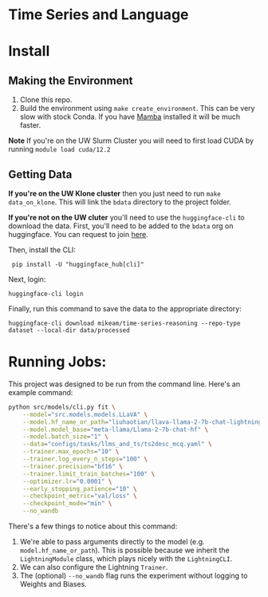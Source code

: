 Time Series and Language
==============================

# Install
## Making the Environment
1. Clone this repo.
2. Build the environment using `make create_environment`. This can be very slow with stock Conda. If you have [Mamba](https://mamba.readthedocs.io/en/latest/) installed it will be much faster. 

**Note** If you're on the UW Slurm Cluster you will need to first load CUDA by running `module load cuda/12.2`

## Getting Data
**If you're on the UW Klone cluster** then you just need to run `make data_on_klone`. This will link the `bdata` directory to the project folder.

**If you're not on the UW cluter** you'll need to use the `huggingface-cli` to download the data. First, you'll need to be added to the `bdata` org on huggingface. You can request to join [here](https://huggingface.co/bdata).

Then, install the CLI:
```
 pip install -U "huggingface_hub[cli]"
```
Next, login:
```
huggingface-cli login
```
Finally, run this command to save the data to the appropriate directory:
```
huggingface-cli download mikeam/time-series-reasoning --repo-type dataset --local-dir data/processed
```

# Running Jobs:

This project was designed to be run from the command line. Here's an example command:
```bash
python src/models/cli.py fit \
    --model="src.models.models.LLaVA" \
    --model.hf_name_or_path="liuhaotian/llava-llama-2-7b-chat-lightning-lora-preview" \
    --model.model_base="meta-llama/Llama-2-7b-chat-hf" \
    --model.batch_size="1" \
    --data="configs/tasks/llms_and_ts/ts2desc_mcq.yaml" \
    --trainer.max_epochs="10" \
    --trainer.log_every_n_steps="100" \
    --trainer.precision="bf16" \
    --trainer.limit_train_batches="100" \
    --optimizer.lr="0.0001" \
    --early_stopping_patience="10" \
    --checkpoint_metric="val/loss" \
    --checkpoint_mode="min" \
    --no_wandb
```

There's a few things to notice about this command:
1. We're able to pass arguments directly to the model (e.g. `model.hf_name_or_path`). This is possible because we inherit the `LightningModule` class, which plays nicely with the `LightningCLI`.
2. We can also configure the Lightning `Trainer`.
3. The (optional) `--no_wandb` flag runs the experiment without logging to Weights and Biases.



